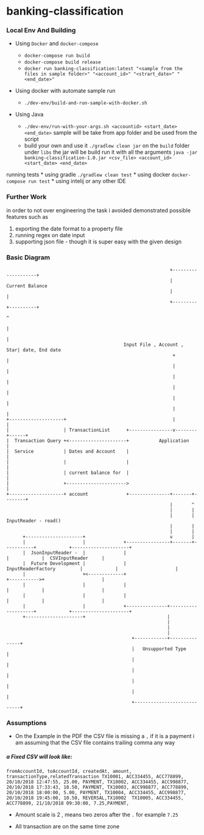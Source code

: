 # banking-classification


### Local Env And Building

* Using `Docker` and `docker-compose`
    * `docker-compose run build`
    * `docker-compose build release`
    * `docker run banking-classification:latest "<sample from the files in sample folder>" "<account_id>" "<strart_date>" "<end_date>"`
    
* Using docker with automate sample run
    * `./dev-env/build-and-run-sample-with-docker.sh`


* Using Java
    * `./dev-env/run-with-your-args.sh <accountid> <start_date> <end_date>` sample will be take from app folder and be used from the script
    * build your own and use it `./gradlew clean jar` on the `build` folder under `libs` the jar will be build run it with all the arguments 
    `java -jar banking-classification-1.0.jar <csv_file> <account_id> <start_date> <end_date>`

running tests
    * using gradle `./gradlew clean test`
    * using docker `docker-compose run test`
    * using intelij or any other IDE
    
### Further Work
in order to not over engineering the task i avoided demonstrated possible features such as
1. exporting the date format to a property file
2. running regex on date input
3. supporting json file - though it is super easy with the given design

### Basic Diagram

```
                                                            +--------------------+
                                                            |      Current Balance
                                                            |                    |
                                                            +---------+----------+
                                                                      ^
                                                                      |
                                                                      |
                                           Input File , Account , Star| date, End date
                                                             +        |
                                                             |        |
                                                             |        |
                                                             |        |
                                                             |        |
                                                             |        |
+--------------------+                                       |        |
|                    | TransactionList      +----------------v--------+------+
|  Transaction Query +<---------------------+           Application          |
|  Service           | Dates and Account    |                                |
|                    |                      |                                |
|                    | current balance for  |                                |
|                    +---------------------->                                |
+--------------------+ account              +---------------+-------+--------+
                                                            |       ^
                                                            |       |
                                                            |       | InputReader - read()
                                                            |       |
                                                            |       |
      +---------------------+                               v       |
      |                     |              +----------------+-------+-----------+            +---------------------+
      |  JsonInputReader -  |              |                                    |            |  CSVInputReader     |
      |  Future Development |              |         InputReaderFactory         |            |                     |
      |                     +<-------------+                                    +----------->+                     |
      |                     |              |                                    |            |                     |
      |                     |              |                                    |            |                     |
      |                     |              +---------------+--------------------+            +---------------------+
      +---------------------+                              |
                                                           |
                                                           |
                                                           |
                                              +------------+---------------+
                                              |   Unsupported Type         |
                                              |                            |
                                              |                            |
                                              |                            |
                                              |                            |
                                              +----------------------------+

```


### Assumptions

* On the Example in the PDF the CSV file is missing a `,` if it is a payment i am assuming that the CSV file contains trailing comma any way


##### a Fixed CSV will look like:

``
fromAccountId, toAccountId, createdAt, amount, transactionType,relatedTransaction
TX10001, ACC334455, ACC778899, 20/10/2018 12:47:55, 25.00, PAYMENT,
TX10002, ACC334455, ACC998877, 20/10/2018 17:33:43, 10.50, PAYMENT,
TX10003, ACC998877, ACC778899, 20/10/2018 18:00:00, 5.00, PAYMENT,
TX10004, ACC334455, ACC998877, 20/10/2018 19:45:00, 10.50, REVERSAL,TX10002 
TX10005, ACC334455, ACC778899, 21/10/2018 09:30:00, 7.25,PAYMENT,
`` 

* Amount scale is 2 , means two zeros after the `.` for example `7.25`

* All transaction are on the same time zone